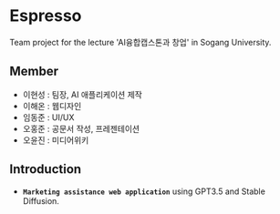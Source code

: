 # Espresso
Team project for the lecture 'AI융합캡스톤과 창업' in Sogang University.
## Member
* 이현성 : 팀장, AI 애플리케이션 제작
* 이해온 : 웹디자인
* 임동준 : UI/UX
* 오홍준 : 공문서 작성, 프레젠테이션
* 오윤진 : 미디어위키
## Introduction
* __`Marketing assistance web application`__ using GPT3.5 and Stable Diffusion.
